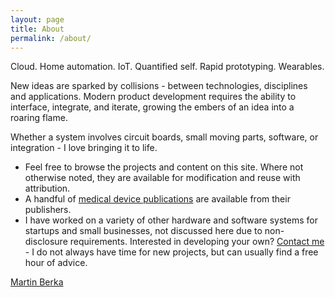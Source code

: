```yaml
---
layout: page
title: About
permalink: /about/
---
```


Cloud. Home automation. IoT. Quantified self. Rapid prototyping. Wearables.

New ideas are sparked by collisions - between technologies, disciplines and applications. Modern product development requires the ability to interface, integrate, and iterate, growing the embers of an idea into a roaring flame.

Whether a system involves circuit boards, small moving parts, software, or integration - I love bringing it to life.
- Feel free to browse the projects and content on this site. Where not otherwise noted, they are available for modification and reuse with attribution.
- A handful of [medical device publications](https://scholar.google.ca/citations?user=7DeEmJ8AAAAJ) are available from their publishers.
- I have worked on a variety of other hardware and software systems for startups and small businesses, not discussed here due to non-disclosure requirements. Interested in developing your own? [Contact me](http://www.mberka.com/contact-me) - I do not always have time for new projects, but can usually find a free hour of advice.

[Martin Berka](https://www.linkedin.com/in/mber)
